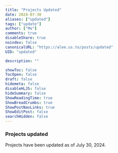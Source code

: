```yaml
---
title: "Projects Updated"
date: 2024-07-30
aliases: ["updated"]
tags: ["update"]
author: ["Me"]
comments: true
disableShare: true
noindex: false
canonicalURL: "https://alee.us.to/posts/updated"
UID: "updated"

description: ""

showToc: false
TocOpen: false
draft: false
hidemeta: false
disableHLJS: false
hideSummary: false
ShowReadingTime: true
ShowBreadCrumbs: true
ShowPostNavLinks: true
ShowEditPost: false
searchHidden: false
---
```


### Projects updated

Projects have been updated as of July 30, 2024.
